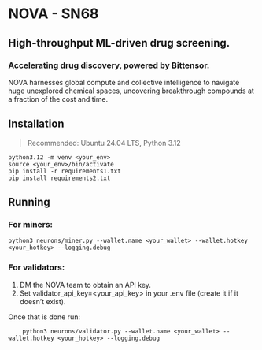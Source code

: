 # NOVA - SN68
## High-throughput ML-driven drug screening.
### Accelerating drug discovery, powered by Bittensor.
NOVA harnesses global compute and collective intelligence to navigate huge unexplored chemical spaces, uncovering breakthrough compounds at a fraction of the cost and time.


## Installation
> Recommended: Ubuntu 24.04 LTS, Python 3.12

    python3.12 -m venv <your_env>
    source <your_env>/bin/activate
    pip install -r requirements1.txt
    pip install requirements2.txt


## Running
### For miners:

    python3 neurons/miner.py --wallet.name <your_wallet> --wallet.hotkey <your_hotkey> --logging.debug

### For validators: 

1. DM the NOVA team to obtain an API key.
2. Set validator_api_key=<your_api_key> in your .env file (create it if it doesn’t exist).

Once that is done run:
```
    python3 neurons/validator.py --wallet.name <your_wallet> --wallet.hotkey <your_hotkey> --logging.debug
